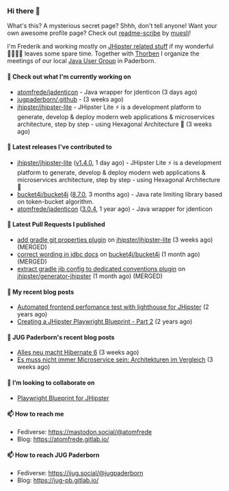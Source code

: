 ### Hi there 👋

What's this? A mysterious secret page? Shhh, don't tell anyone!
Want your own awesome profile page? Check out [readme-scribe](https://github.com/muesli/readme-scribe) by [muesli](https://github.com/muesli)!

I'm Frederik and working mostly on [JHipster related stuff](https://github.com/jhipster/) if my wonderful 👨‍👩‍👧‍👦 leaves some spare time.
Together with [Thorben](https://github.com/thjanssen) I organize the meetings of our local [Java User Group](https://github.com/jugpaderborn) in Paderborn.

#### 👷 Check out what I'm currently working on

- [atomfrede/jadenticon](https://github.com/atomfrede/jadenticon) - Java wrapper for jdenticon (3 days ago)
- [jugpaderborn/.github](https://github.com/jugpaderborn/.github) -  (3 weeks ago)
- [jhipster/jhipster-lite](https://github.com/jhipster/jhipster-lite) - JHipster Lite ⚡ is a development platform to generate, develop &amp; deploy modern web applications &amp; microservices architecture, step by step - using Hexagonal Architecture :gem: (3 weeks ago)

#### 🔭 Latest releases I've contributed to

- [jhipster/jhipster-lite](https://github.com/jhipster/jhipster-lite) ([v1.4.0](https://github.com/jhipster/jhipster-lite/releases/tag/v1.4.0), 1 day ago) - JHipster Lite ⚡ is a development platform to generate, develop &amp; deploy modern web applications &amp; microservices architecture, step by step - using Hexagonal Architecture :gem:
- [bucket4j/bucket4j](https://github.com/bucket4j/bucket4j) ([8.7.0](https://github.com/bucket4j/bucket4j/releases/tag/8.7.0), 3 months ago) - Java rate limiting library based on token-bucket algorithm.
- [atomfrede/jadenticon](https://github.com/atomfrede/jadenticon) ([3.0.4](https://github.com/atomfrede/jadenticon/releases/tag/3.0.4), 1 year ago) - Java wrapper for jdenticon

#### 🔨 Latest Pull Requests I published

- [add gradle git properties plugin](https://github.com/jhipster/jhipster-lite/pull/8623) on [jhipster/jhipster-lite](https://github.com/jhipster/jhipster-lite) (3 weeks ago) (MERGED)
- [correct wording in jdbc docs](https://github.com/bucket4j/bucket4j/pull/436) on [bucket4j/bucket4j](https://github.com/bucket4j/bucket4j) (1 month ago) (MERGED)
- [extract gradle jib config to dedicated conventions plugin](https://github.com/jhipster/generator-jhipster/pull/24715) on [jhipster/generator-jhipster](https://github.com/jhipster/generator-jhipster) (1 month ago) (MERGED)

#### 📜 My recent blog posts

- [Automated frontend perfomance test with lighthouse for JHipster](https://atomfrede.gitlab.io/2021/04/automated-frontend-perfomance-test-with-lighthouse-for-jhipster/) (2 years ago)
- [Creating a JHipster Playwright Blueprint - Part 2](https://atomfrede.gitlab.io/2021/03/creating-a-jhipster-playwright-blueprint-part-2/) (2 years ago)

#### 📜 JUG Paderborn's recent blog posts

- [Alles neu macht Hibernate 6](https://jug-pb.gitlab.io/blog/2024/hibernate-6.html) (3 weeks ago)
- [Es muss nicht immer Microservice sein: Architekturen im Vergleich](https://jug-pb.gitlab.io/blog/2024/microservice-architecturen.html) (3 weeks ago)

#### 👯 I’m looking to collaborate on

- [Playwright Blueprint for JHipster](https://github.com/jhipster/generator-jhipster/issues/13755)

#### 📫 How to reach me

- Fediverse: https://mastodon.social/@atomfrede
- Blog: https://atomfrede.gitlab.io/

#### 📫 How to reach JUG Paderborn

- Fediverse: https://ijug.social/@jugpaderborn
- Blog: https://jug-pb.gitlab.io/
